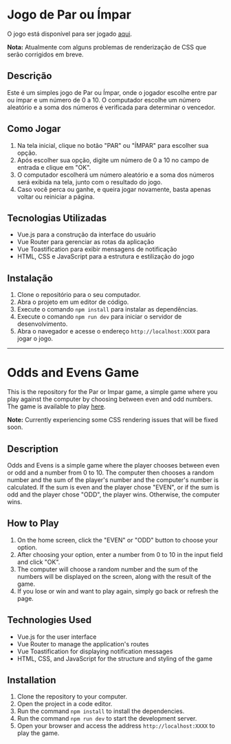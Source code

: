 # Jogo de Par ou Ímpar

O jogo está disponível para ser jogado [aqui](https://par-ou-impar-game.vercel.app).

**Nota:** Atualmente com alguns problemas de renderização de CSS que serão corrigidos em breve.

## Descrição
Este é um simples jogo de Par ou Ímpar, onde o jogador escolhe entre par ou ímpar e um número de 0 a 10. O computador escolhe um número aleatório e a soma dos números é verificada para determinar o vencedor.

## Como Jogar
1. Na tela inicial, clique no botão "PAR" ou "ÍMPAR" para escolher sua opção.
2. Após escolher sua opção, digite um número de 0 a 10 no campo de entrada e clique em "OK".
3. O computador escolherá um número aleatório e a soma dos números será exibida na tela, junto com o resultado do jogo.
4. Caso você perca ou ganhe, e queira jogar novamente, basta apenas voltar ou reiniciar a página.

## Tecnologias Utilizadas
- Vue.js para a construção da interface do usuário
- Vue Router para gerenciar as rotas da aplicação
- Vue Toastification para exibir mensagens de notificação
- HTML, CSS e JavaScript para a estrutura e estilização do jogo

## Instalação
1. Clone o repositório para o seu computador.
2. Abra o projeto em um editor de código.
3. Execute o comando `npm install` para instalar as dependências.
4. Execute o comando `npm run dev` para iniciar o servidor de desenvolvimento.
5. Abra o navegador e acesse o endereço `http://localhost:XXXX` para jogar o jogo.

---

# Odds and Evens Game

This is the repository for the Par or Impar game, a simple game where you play against the computer by choosing between even and odd numbers. The game is available to play [here](https://par-ou-impar-game.vercel.app).

**Note:** Currently experiencing some CSS rendering issues that will be fixed soon.

## Description
Odds and Evens is a simple game where the player chooses between even or odd and a number from 0 to 10. The computer then chooses a random number and the sum of the player's number and the computer's number is calculated. If the sum is even and the player chose "EVEN", or if the sum is odd and the player chose "ODD", the player wins. Otherwise, the computer wins.

## How to Play
1. On the home screen, click the "EVEN" or "ODD" button to choose your option.
2. After choosing your option, enter a number from 0 to 10 in the input field and click "OK".
3. The computer will choose a random number and the sum of the numbers will be displayed on the screen, along with the result of the game.
4. If you lose or win and want to play again, simply go back or refresh the page.

## Technologies Used
- Vue.js for the user interface
- Vue Router to manage the application's routes
- Vue Toastification for displaying notification messages
- HTML, CSS, and JavaScript for the structure and styling of the game

## Installation
1. Clone the repository to your computer.
2. Open the project in a code editor.
3. Run the command `npm install` to install the dependencies.
4. Run the command `npm run dev` to start the development server.
5. Open your browser and access the address `http://localhost:XXXX` to play the game.
